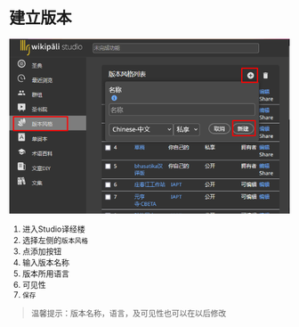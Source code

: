 # 建立版本

![建立](imgs/create.png)

1. 进入Studio译经楼
1. 选择左侧的`版本风格`
1. 点添加按钮
1. 输入版本名称
1. 版本所用语言
1. 可见性
1. `保存`


>温馨提示：版本名称，语言，及可见性也可以在以后修改